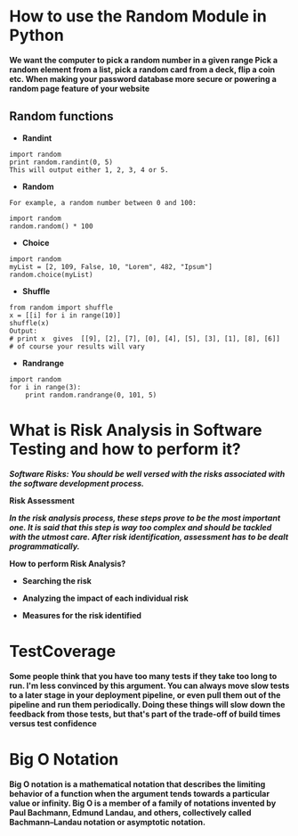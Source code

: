 # How to use the Random Module in Python

**We want the computer to pick a random number in a given range Pick a random element from a list, pick a random card from a deck, flip a coin etc. When making your password database more secure or powering a random page feature of your website**

## Random functions

- **Randint**

```
import random
print random.randint(0, 5)
This will output either 1, 2, 3, 4 or 5.
```

- **Random**

```
For example, a random number between 0 and 100:

import random
random.random() * 100
```

- **Choice**

```
import random
myList = [2, 109, False, 10, "Lorem", 482, "Ipsum"]
random.choice(myList)
```

- **Shuffle**

```
from random import shuffle
x = [[i] for i in range(10)]
shuffle(x)
Output:
# print x  gives  [[9], [2], [7], [0], [4], [5], [3], [1], [8], [6]]
# of course your results will vary
```

- **Randrange**

```
import random
for i in range(3):
    print random.randrange(0, 101, 5)
```

# What is Risk Analysis in Software Testing and how to perform it?

**_Software Risks: You should be well versed with the risks associated with the software development process._**

**Risk Assessment**

**_In the risk analysis process, these steps prove to be the most important one. It is said that this step is way too complex and should be tackled with the utmost care. After risk identification, assessment has to be dealt programmatically._**

**How to perform Risk Analysis?**

- **Searching the risk**

- **Analyzing the impact of each individual risk**

- **Measures for the risk identified**

# TestCoverage

**Some people think that you have too many tests if they take too long to run. I'm less convinced by this argument. You can always move slow tests to a later stage in your deployment pipeline, or even pull them out of the pipeline and run them periodically. Doing these things will slow down the feedback from those tests, but that's part of the trade-off of build times versus test confidence**

# Big O Notation

**Big O notation is a mathematical notation that describes the limiting behavior of a function when the argument tends towards a particular value or infinity. Big O is a member of a family of notations invented by Paul Bachmann, Edmund Landau, and others, collectively called Bachmann–Landau notation or asymptotic notation.**
